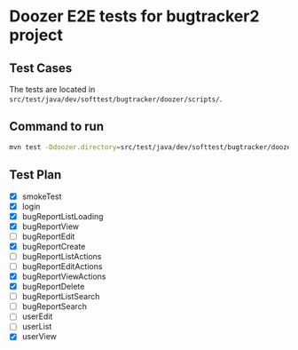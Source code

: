 # Doozer E2E tests for bugtracker2 project

## Test Cases

The tests are located in `src/test/java/dev/softtest/bugtracker/doozer/scripts/`.

## Command to run

```sh
mvn test -Ddoozer.directory=src/test/java/dev/softtest/bugtracker/doozer/scripts/
```

## Test Plan

- [x] smokeTest
- [x] login
- [x] bugReportListLoading
- [x] bugReportView
- [ ] bugReportEdit
- [x] bugReportCreate
- [ ] bugReportListActions
- [ ] bugReportEditActions
- [x] bugReportViewActions
- [x] bugReportDelete
- [ ] bugReportListSearch
- [ ] bugReportSearch
- [ ] userEdit
- [ ] userList
- [x] userView

